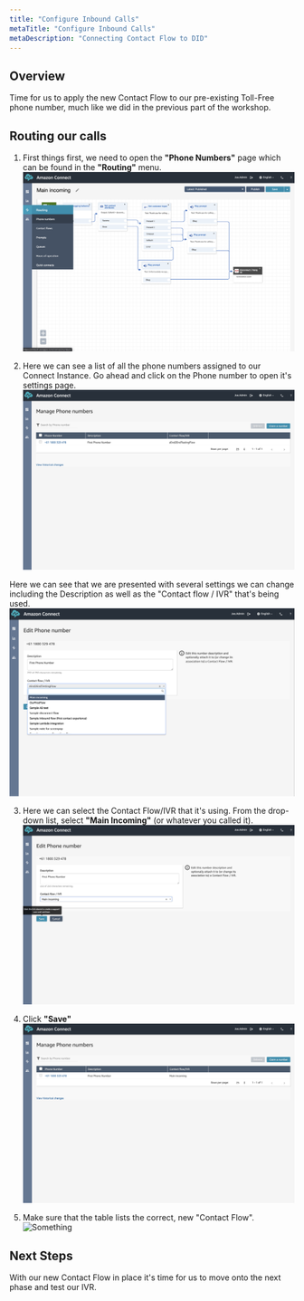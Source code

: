 ```yaml
---
title: "Configure Inbound Calls"
metaTitle: "Configure Inbound Calls"
metaDescription: "Connecting Contact Flow to DID"
---
```


## Overview
Time for us to apply the new Contact Flow to our pre-existing Toll-Free phone number, much like we did in the previous part of the workshop.

## Routing our calls

1. First things first, we need to  open the <b>"Phone Numbers"</b> page which can be found in the <b>"Routing"</b> menu. 
![Something](./addingInteractivity-20.png)

2. Here we can see a list of all the phone numbers assigned to our Connect Instance. Go ahead and click on the Phone number to open it's settings page.
![Something](./addingInteractivity-21.png)

Here we can see that we are presented with several settings we can change including the Description as well as the "Contact flow / IVR" that's being used.
![Something](./addingInteractivity-22.png)

3. Here we can select the Contact Flow/IVR that it's using. From the drop-down list, select <b>"Main Incoming"</b> (or whatever you called it).
![Something](./addingInteractivity-23.png)

4. Click <b>"Save"</b>
![Something](./addingInteractivity-24.png)

5. Make sure that the table lists the correct, new "Contact Flow".
![Something](./addingInteractivity-25.png)

## Next Steps
With our new Contact Flow in place it's time for us to move onto the next phase and test our IVR.